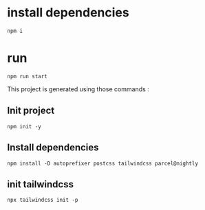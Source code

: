 # install dependencies
```
npm i
```
# run
```
npm run start
```

This project is generated using those commands :

## Init project
```
npm init -y 
```

## Install dependencies
```
npm install -D autoprefixer postcss tailwindcss parcel@nightly
```

## init tailwindcss
```
npx tailwindcss init -p
```
